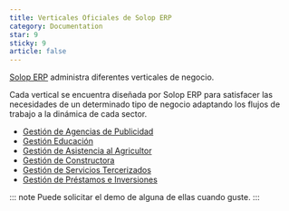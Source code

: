 ```yaml
---
title: Verticales Oficiales de Solop ERP
category: Documentation
star: 9
sticky: 9
article: false
---
```


[Solop ERP](https://solopsoftware.com/) administra diferentes verticales de negocio.

Cada vertical se encuentra diseñada por Solop ERP para satisfacer las necesidades de un determinado tipo de negocio adaptando los flujos de trabajo a la dinámica de cada sector.

- [Gestión de Agencias de Publicidad](agency-management)
- [Gestión Educación](education-management)
- [Gestión de Asistencia al Agricultor](fap)
- [Gestión de Constructora](construction-management)
- [Gestión de Servicios Tercerizados](field-services)
- [Gestión de Préstamos e Inversiones](investment-and-loan)


::: note
Puede solicitar el demo de alguna de ellas cuando guste.
:::
